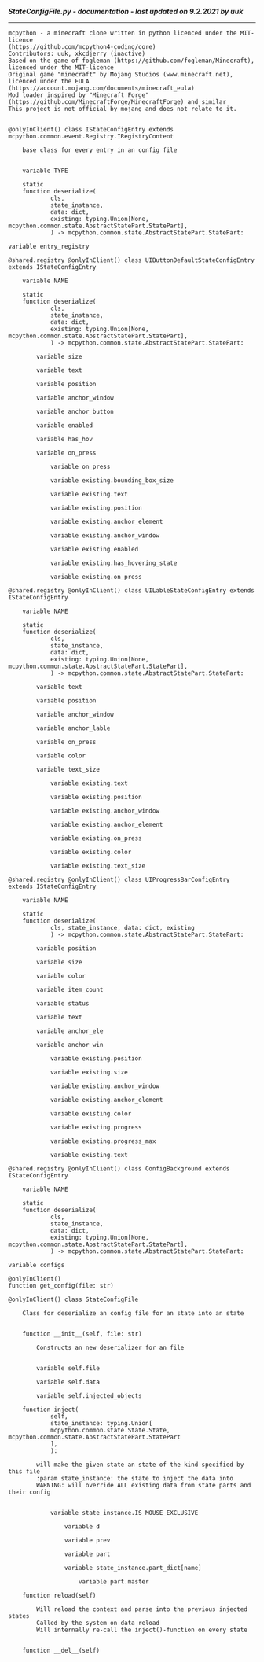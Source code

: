 ***StateConfigFile.py - documentation - last updated on 9.2.2021 by uuk***
___

    mcpython - a minecraft clone written in python licenced under the MIT-licence 
    (https://github.com/mcpython4-coding/core)
    Contributors: uuk, xkcdjerry (inactive)
    Based on the game of fogleman (https://github.com/fogleman/Minecraft), licenced under the MIT-licence
    Original game "minecraft" by Mojang Studios (www.minecraft.net), licenced under the EULA
    (https://account.mojang.com/documents/minecraft_eula)
    Mod loader inspired by "Minecraft Forge" (https://github.com/MinecraftForge/MinecraftForge) and similar
    This project is not official by mojang and does not relate to it.


    @onlyInClient() class IStateConfigEntry extends mcpython.common.event.Registry.IRegistryContent
        
        base class for every entry in an config file


        variable TYPE

        static
        function deserialize(
                cls,
                state_instance,
                data: dict,
                existing: typing.Union[None, mcpython.common.state.AbstractStatePart.StatePart],
                ) -> mcpython.common.state.AbstractStatePart.StatePart:

    variable entry_registry

    @shared.registry @onlyInClient() class UIButtonDefaultStateConfigEntry extends IStateConfigEntry

        variable NAME

        static
        function deserialize(
                cls,
                state_instance,
                data: dict,
                existing: typing.Union[None, mcpython.common.state.AbstractStatePart.StatePart],
                ) -> mcpython.common.state.AbstractStatePart.StatePart:

            variable size

            variable text

            variable position

            variable anchor_window

            variable anchor_button

            variable enabled

            variable has_hov

            variable on_press

                variable on_press

                variable existing.bounding_box_size

                variable existing.text

                variable existing.position

                variable existing.anchor_element

                variable existing.anchor_window

                variable existing.enabled

                variable existing.has_hovering_state

                variable existing.on_press

    @shared.registry @onlyInClient() class UILableStateConfigEntry extends IStateConfigEntry

        variable NAME

        static
        function deserialize(
                cls,
                state_instance,
                data: dict,
                existing: typing.Union[None, mcpython.common.state.AbstractStatePart.StatePart],
                ) -> mcpython.common.state.AbstractStatePart.StatePart:

            variable text

            variable position

            variable anchor_window

            variable anchor_lable

            variable on_press

            variable color

            variable text_size

                variable existing.text

                variable existing.position

                variable existing.anchor_window

                variable existing.anchor_element

                variable existing.on_press

                variable existing.color

                variable existing.text_size

    @shared.registry @onlyInClient() class UIProgressBarConfigEntry extends IStateConfigEntry

        variable NAME

        static
        function deserialize(
                cls, state_instance, data: dict, existing
                ) -> mcpython.common.state.AbstractStatePart.StatePart:

            variable position

            variable size

            variable color

            variable item_count

            variable status

            variable text

            variable anchor_ele

            variable anchor_win

                variable existing.position

                variable existing.size

                variable existing.anchor_window

                variable existing.anchor_element

                variable existing.color

                variable existing.progress

                variable existing.progress_max

                variable existing.text

    @shared.registry @onlyInClient() class ConfigBackground extends IStateConfigEntry

        variable NAME

        static
        function deserialize(
                cls,
                state_instance,
                data: dict,
                existing: typing.Union[None, mcpython.common.state.AbstractStatePart.StatePart],
                ) -> mcpython.common.state.AbstractStatePart.StatePart:

    variable configs

    @onlyInClient()
    function get_config(file: str)

    @onlyInClient() class StateConfigFile
        
        Class for deserialize an config file for an state into an state


        function __init__(self, file: str)
            
            Constructs an new deserializer for an file


            variable self.file

            variable self.data

            variable self.injected_objects

        function inject(
                self,
                state_instance: typing.Union[
                mcpython.common.state.State.State, mcpython.common.state.AbstractStatePart.StatePart
                ],
                ):
            
            will make the given state an state of the kind specified by this file
            :param state_instance: the state to inject the data into
            WARNING: will override ALL existing data from state parts and their config


                variable state_instance.IS_MOUSE_EXCLUSIVE

                    variable d

                    variable prev

                    variable part

                    variable state_instance.part_dict[name]

                        variable part.master

        function reload(self)
            
            Will reload the context and parse into the previous injected states
            Called by the system on data reload
            Will internally re-call the inject()-function on every state


        function __del__(self)